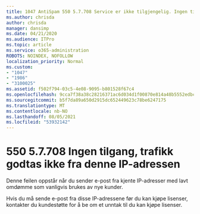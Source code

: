 ```yaml
---
title: 1047 AntiSpam 550 5.7.708 Service er ikke tilgjengelig. Ingen tilgang, trafikk godtas ikke fra denne IP-adressen
ms.author: chrisda
author: chrisda
manager: dansimp
ms.date: 04/21/2020
ms.audience: ITPro
ms.topic: article
ms.service: o365-administration
ROBOTS: NOINDEX, NOFOLLOW
localization_priority: Normal
ms.custom:
- "1047"
- "1986"
- "3100025"
ms.assetid: f502f794-03c5-4e08-9095-b801528f67c4
ms.openlocfilehash: 9cca7f38a38c28216371ac6d034d1f00870e814a48b5552edbc58f4faf871ac6
ms.sourcegitcommit: b5f7da89a650d2915dc652449623c78be6247175
ms.translationtype: MT
ms.contentlocale: nb-NO
ms.lasthandoff: 08/05/2021
ms.locfileid: "53932142"
---
```

# <a name="550-57708-access-denied-traffic-not-accepted-from-this-ip"></a>550 5.7.708 Ingen tilgang, trafikk godtas ikke fra denne IP-adressen

Denne feilen oppstår når du sender e-post fra kjente IP-adresser med lavt omdømme som vanligvis brukes av nye kunder.

Hvis du må sende e-post fra disse IP-adressene før du kan kjøpe lisenser, kontakter du kundestøtte for å be om et unntak til du kan kjøpe lisenser.
